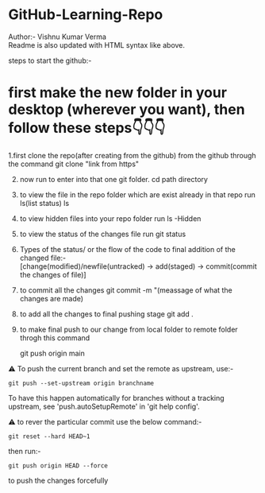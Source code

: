 # GitHub-Learning-Repo

Author:-  Vishnu Kumar Verma
<br>
Readme is also updated with HTML syntax like above.

steps to start  the github:-

# first make the new folder in your desktop (wherever you want), then follow these steps👇👇👇
1.first clone the repo(after creating from the github) from the github through the command 
    git clone "link from https"

2. now run to enter into that one git folder.
    cd path directory 

3. to view the file in the repo folder which are exist already in that repo run ls(list status)
    ls

4. to view hidden files into your repo folder run 
    ls -Hidden

5. to view the status of the changes file run 
    git status
6. Types of the status/ or the flow of the code to final addition of the changed file:-<br> 
[change(modified)/newfile(untracked) -> add(staged) -> commit(commit the changes of file)]<br>

7. to commit all the changes
    git commit -m "(meassage of what the changes are made)

8. to add all the changes to final pushing stage
    git add .

9. to make final push to our change from local folder to remote folder throgh this command

    git push origin main 

⚠️ To push the current branch and set the remote as upstream, use:-

    git push --set-upstream origin branchname

To have this happen automatically for branches without a tracking
upstream, see 'push.autoSetupRemote' in 'git help config'.

⚠️ to rever the particular commit use the below command:-

    git reset --hard HEAD~1

then run:-

    git push origin HEAD --force

to push the changes forcefully